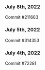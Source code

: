 ### July 8th, 2022

Commit #211683

### July 5th, 2022

Commit #314353


### July 4th, 2022

Commit #72281
